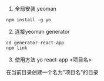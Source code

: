 1. 全局安装 yeoman
```shell
npm install -g yo
```

2. 连接yeoman generator
```shell
cd generator-react-app 
npm link
```

3. 使用方法
yo react-app <项目名>

在当前目录创建一个名为"项目名"的目录